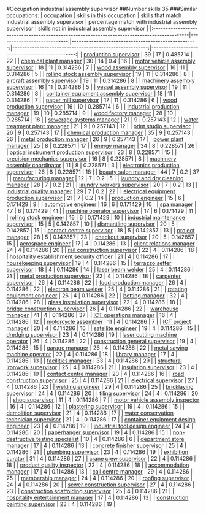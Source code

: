 #Occupation industrial assembly supervisor
##Number skills 35
###Similar occupations:
| occupation                                                                                  |   skills in this occupation |   skills that match industrial assembly supervisor |   percentage match with industrial assembly supervisor |   skills not in industrial assembly supervisor |
|:--------------------------------------------------------------------------------------------|----------------------------:|---------------------------------------------------:|-------------------------------------------------------:|-----------------------------------------------:|
| [production supervisor](production_supervisor.md)                                           |                          39 |                                                 17 |                                               0.485714 |                                             22 |
| [chemical plant manager](chemical_plant_manager.md)                                         |                          30 |                                                 14 |                                               0.4      |                                             16 |
| [motor vehicle assembly supervisor](motor_vehicle_assembly_supervisor.md)                   |                          18 |                                                 11 |                                               0.314286 |                                              7 |
| [wood assembly supervisor](wood_assembly_supervisor.md)                                     |                          16 |                                                 11 |                                               0.314286 |                                              5 |
| [rolling stock assembly supervisor](rolling_stock_assembly_supervisor.md)                   |                          19 |                                                 11 |                                               0.314286 |                                              8 |
| [aircraft assembly supervisor](aircraft_assembly_supervisor.md)                             |                          19 |                                                 11 |                                               0.314286 |                                              8 |
| [machinery assembly supervisor](machinery_assembly_supervisor.md)                           |                          16 |                                                 11 |                                               0.314286 |                                              5 |
| [vessel assembly supervisor](vessel_assembly_supervisor.md)                                 |                          19 |                                                 11 |                                               0.314286 |                                              8 |
| [container equipment assembly supervisor](container_equipment_assembly_supervisor.md)       |                          18 |                                                 11 |                                               0.314286 |                                              7 |
| [paper mill supervisor](paper_mill_supervisor.md)                                           |                          17 |                                                 11 |                                               0.314286 |                                              6 |
| [wood production supervisor](wood_production_supervisor.md)                                 |                          16 |                                                 10 |                                               0.285714 |                                              6 |
| [industrial production manager](industrial_production_manager.md)                           |                          19 |                                                 10 |                                               0.285714 |                                              9 |
| [wood factory manager](wood_factory_manager.md)                                             |                          28 |                                                 10 |                                               0.285714 |                                             18 |
| [sewerage systems manager](sewerage_systems_manager.md)                                     |                          21 |                                                  9 |                                               0.257143 |                                             12 |
| [water treatment plant manager](water_treatment_plant_manager.md)                           |                          21 |                                                  9 |                                               0.257143 |                                             12 |
| [print studio supervisor](print_studio_supervisor.md)                                       |                          26 |                                                  9 |                                               0.257143 |                                             17 |
| [chemical production manager](chemical_production_manager.md)                               |                          35 |                                                  9 |                                               0.257143 |                                             26 |
| [metal production manager](metal_production_manager.md)                                     |                          26 |                                                  9 |                                               0.257143 |                                             17 |
| [power plant manager](power_plant_manager.md)                                               |                          25 |                                                  8 |                                               0.228571 |                                             17 |
| [energy manager](energy_manager.md)                                                         |                          34 |                                                  8 |                                               0.228571 |                                             26 |
| [optical instrument production supervisor](optical_instrument_production_supervisor.md)     |                          23 |                                                  8 |                                               0.228571 |                                             15 |
| [precision mechanics supervisor](precision_mechanics_supervisor.md)                         |                          16 |                                                  8 |                                               0.228571 |                                              8 |
| [machinery assembly coordinator](machinery_assembly_coordinator.md)                         |                          11 |                                                  8 |                                               0.228571 |                                              3 |
| [electronics production supervisor](electronics_production_supervisor.md)                   |                          26 |                                                  8 |                                               0.228571 |                                             18 |
| [beauty salon manager](beauty_salon_manager.md)                                             |                          44 |                                                  7 |                                               0.2      |                                             37 |
| [manufacturing manager](manufacturing_manager.md)                                           |                          12 |                                                  7 |                                               0.2      |                                              5 |
| [laundry and dry cleaning manager](laundry_and_dry_cleaning_manager.md)                     |                          28 |                                                  7 |                                               0.2      |                                             21 |
| [laundry workers supervisor](laundry_workers_supervisor.md)                                 |                          20 |                                                  7 |                                               0.2      |                                             13 |
| [industrial quality manager](industrial_quality_manager.md)                                 |                          29 |                                                  7 |                                               0.2      |                                             22 |
| [electrical equipment production supervisor](electrical_equipment_production_supervisor.md) |                          21 |                                                  7 |                                               0.2      |                                             14 |
| [production engineer](production_engineer.md)                                               |                          15 |                                                  6 |                                               0.171429 |                                              9 |
| [automotive engineer](automotive_engineer.md)                                               |                          16 |                                                  6 |                                               0.171429 |                                             10 |
| [spa manager](spa_manager.md)                                                               |                          47 |                                                  6 |                                               0.171429 |                                             41 |
| [machine operator supervisor](machine_operator_supervisor.md)                               |                          17 |                                                  6 |                                               0.171429 |                                             11 |
| [rolling stock engineer](rolling_stock_engineer.md)                                         |                          16 |                                                  6 |                                               0.171429 |                                             10 |
| [industrial maintenance supervisor](industrial_maintenance_supervisor.md)                   |                          15 |                                                  5 |                                               0.142857 |                                             10 |
| [dismantling supervisor](dismantling_supervisor.md)                                         |                          20 |                                                  5 |                                               0.142857 |                                             15 |
| [contact centre supervisor](contact_centre_supervisor.md)                                   |                          18 |                                                  5 |                                               0.142857 |                                             13 |
| [project manager](project_manager.md)                                                       |                          28 |                                                  5 |                                               0.142857 |                                             23 |
| [checkout supervisor](checkout_supervisor.md)                                               |                          20 |                                                  5 |                                               0.142857 |                                             15 |
| [aerospace engineer](aerospace_engineer.md)                                                 |                          17 |                                                  4 |                                               0.114286 |                                             13 |
| [client relations manager](client_relations_manager.md)                                     |                          24 |                                                  4 |                                               0.114286 |                                             20 |
| [rail construction supervisor](rail_construction_supervisor.md)                             |                          22 |                                                  4 |                                               0.114286 |                                             18 |
| [hospitality establishment security officer](hospitality_establishment_security_officer.md) |                          21 |                                                  4 |                                               0.114286 |                                             17 |
| [housekeeping supervisor](housekeeping_supervisor.md)                                       |                          19 |                                                  4 |                                               0.114286 |                                             15 |
| [terrazzo setter supervisor](terrazzo_setter_supervisor.md)                                 |                          18 |                                                  4 |                                               0.114286 |                                             14 |
| [laser beam welder](laser_beam_welder.md)                                                   |                          25 |                                                  4 |                                               0.114286 |                                             21 |
| [metal production supervisor](metal_production_supervisor.md)                               |                          22 |                                                  4 |                                               0.114286 |                                             18 |
| [carpenter supervisor](carpenter_supervisor.md)                                             |                          26 |                                                  4 |                                               0.114286 |                                             22 |
| [food production manager](food_production_manager.md)                                       |                          26 |                                                  4 |                                               0.114286 |                                             22 |
| [electron beam welder](electron_beam_welder.md)                                             |                          25 |                                                  4 |                                               0.114286 |                                             21 |
| [rotating equipment engineer](rotating_equipment_engineer.md)                               |                          26 |                                                  4 |                                               0.114286 |                                             22 |
| [betting manager](betting_manager.md)                                                       |                          32 |                                                  4 |                                               0.114286 |                                             28 |
| [glass installation supervisor](glass_installation_supervisor.md)                           |                          22 |                                                  4 |                                               0.114286 |                                             18 |
| [bridge construction supervisor](bridge_construction_supervisor.md)                         |                          26 |                                                  4 |                                               0.114286 |                                             22 |
| [warehouse manager](warehouse_manager.md)                                                   |                          41 |                                                  4 |                                               0.114286 |                                             37 |
| [ICT operations manager](ICT_operations_manager.md)                                         |                          16 |                                                  4 |                                               0.114286 |                                             12 |
| [motorcycle assembler](motorcycle_assembler.md)                                             |                          11 |                                                  4 |                                               0.114286 |                                              7 |
| [ICT project manager](ICT_project_manager.md)                                               |                          20 |                                                  4 |                                               0.114286 |                                             16 |
| [satellite engineer](satellite_engineer.md)                                                 |                          19 |                                                  4 |                                               0.114286 |                                             15 |
| [dredging supervisor](dredging_supervisor.md)                                               |                          23 |                                                  4 |                                               0.114286 |                                             19 |
| [laser cutting machine operator](laser_cutting_machine_operator.md)                         |                          26 |                                                  4 |                                               0.114286 |                                             22 |
| [construction general supervisor](construction_general_supervisor.md)                       |                          19 |                                                  4 |                                               0.114286 |                                             15 |
| [garage manager](garage_manager.md)                                                         |                          26 |                                                  4 |                                               0.114286 |                                             22 |
| [metal sawing machine operator](metal_sawing_machine_operator.md)                           |                          22 |                                                  4 |                                               0.114286 |                                             18 |
| [library manager](library_manager.md)                                                       |                          17 |                                                  4 |                                               0.114286 |                                             13 |
| [facilities manager](facilities_manager.md)                                                 |                          33 |                                                  4 |                                               0.114286 |                                             29 |
| [structural ironwork supervisor](structural_ironwork_supervisor.md)                         |                          25 |                                                  4 |                                               0.114286 |                                             21 |
| [insulation supervisor](insulation_supervisor.md)                                           |                          23 |                                                  4 |                                               0.114286 |                                             19 |
| [contact centre manager](contact_centre_manager.md)                                         |                          20 |                                                  4 |                                               0.114286 |                                             16 |
| [road construction supervisor](road_construction_supervisor.md)                             |                          25 |                                                  4 |                                               0.114286 |                                             21 |
| [electrical supervisor](electrical_supervisor.md)                                           |                          27 |                                                  4 |                                               0.114286 |                                             23 |
| [welding engineer](welding_engineer.md)                                                     |                          29 |                                                  4 |                                               0.114286 |                                             25 |
| [bricklaying supervisor](bricklaying_supervisor.md)                                         |                          24 |                                                  4 |                                               0.114286 |                                             20 |
| [tiling supervisor](tiling_supervisor.md)                                                   |                          24 |                                                  4 |                                               0.114286 |                                             20 |
| [shop supervisor](shop_supervisor.md)                                                       |                          11 |                                                  4 |                                               0.114286 |                                              7 |
| [motor vehicle assembly inspector](motor_vehicle_assembly_inspector.md)                     |                          16 |                                                  4 |                                               0.114286 |                                             12 |
| [plastering supervisor](plastering_supervisor.md)                                           |                          19 |                                                  4 |                                               0.114286 |                                             15 |
| [demolition supervisor](demolition_supervisor.md)                                           |                          21 |                                                  4 |                                               0.114286 |                                             17 |
| [water conservation technician supervisor](water_conservation_technician_supervisor.md)     |                          21 |                                                  4 |                                               0.114286 |                                             17 |
| [container equipment design engineer](container_equipment_design_engineer.md)               |                          23 |                                                  4 |                                               0.114286 |                                             19 |
| [industrial tool design engineer](industrial_tool_design_engineer.md)                       |                          24 |                                                  4 |                                               0.114286 |                                             20 |
| [paperhanger supervisor](paperhanger_supervisor.md)                                         |                          19 |                                                  4 |                                               0.114286 |                                             15 |
| [non-destructive testing specialist](non-destructive_testing_specialist.md)                 |                          10 |                                                  4 |                                               0.114286 |                                              6 |
| [department store manager](department_store_manager.md)                                     |                          17 |                                                  4 |                                               0.114286 |                                             13 |
| [concrete finisher supervisor](concrete_finisher_supervisor.md)                             |                          25 |                                                  4 |                                               0.114286 |                                             21 |
| [plumbing supervisor](plumbing_supervisor.md)                                               |                          23 |                                                  4 |                                               0.114286 |                                             19 |
| [exhibition curator](exhibition_curator.md)                                                 |                          31 |                                                  4 |                                               0.114286 |                                             27 |
| [crane crew supervisor](crane_crew_supervisor.md)                                           |                          22 |                                                  4 |                                               0.114286 |                                             18 |
| [product quality inspector](product_quality_inspector.md)                                   |                          22 |                                                  4 |                                               0.114286 |                                             18 |
| [accommodation manager](accommodation_manager.md)                                           |                          17 |                                                  4 |                                               0.114286 |                                             13 |
| [call centre manager](call_centre_manager.md)                                               |                          29 |                                                  4 |                                               0.114286 |                                             25 |
| [membership manager](membership_manager.md)                                                 |                          24 |                                                  4 |                                               0.114286 |                                             20 |
| [roofing supervisor](roofing_supervisor.md)                                                 |                          24 |                                                  4 |                                               0.114286 |                                             20 |
| [sewer construction supervisor](sewer_construction_supervisor.md)                           |                          27 |                                                  4 |                                               0.114286 |                                             23 |
| [construction scaffolding supervisor](construction_scaffolding_supervisor.md)               |                          25 |                                                  4 |                                               0.114286 |                                             21 |
| [hospitality entertainment manager](hospitality_entertainment_manager.md)                   |                          17 |                                                  4 |                                               0.114286 |                                             13 |
| [construction painting supervisor](construction_painting_supervisor.md)                     |                          23 |                                                  4 |                                               0.114286 |                                             19 |
